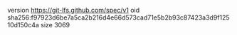 version https://git-lfs.github.com/spec/v1
oid sha256:f97923d6be7a5ca2b216d4e66d573cad71e5b2b93c87423a3d9f12510d150c4a
size 3069

